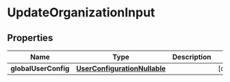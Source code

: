 

# UpdateOrganizationInput


## Properties

| Name | Type | Description | Notes |
|------------ | ------------- | ------------- | -------------|
|**globalUserConfig** | [**UserConfigurationNullable**](UserConfigurationNullable.md) |  |  [optional] |



